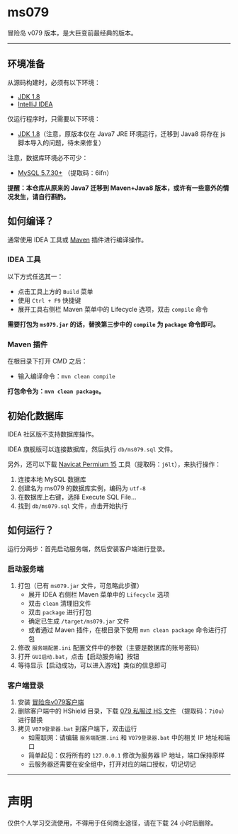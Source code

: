 ms079
=====

冒险岛 v079 版本，是大巨变前最经典的版本。

---

## 环境准备

从源码构建时，必须有以下环境：

- [JDK 1.8][1]
- [IntelliJ IDEA][2]

仅运行程序时，只需要以下环境：

- [JDK 1.8][1]（注意，原版本仅在 Java7 JRE 环境运行，迁移到 Java8 将存在 js 脚本导入的问题，待未来修复）

注意，数据库环境必不可少：

- [MySQL 5.7.30+][3] （提取码：6ifn）

**提醒：本仓库从原来的 Java7 迁移到 Maven+Java8 版本，或许有一些意外的情况发生，请自行斟酌。**

## 如何编译？

通常使用 IDEA 工具或 [Maven][4] 插件进行编译操作。

### IDEA 工具

以下方式任选其一：

- 点击工具上方的 `Build` 菜单
- 使用 `Ctrl + F9` 快捷键
- 展开工具右侧栏 Maven 菜单中的 Lifecycle 选项，双击 `compile` 命令

**需要打包为 `ms079.jar` 的话，替换第三步中的 `compile` 为 `package` 命令即可。**

### Maven 插件

在根目录下打开 CMD 之后：
- 输入编译命令：`mvn clean compile`

**打包命令为：`mvn clean package`。**

## 初始化数据库

IDEA 社区版不支持数据库操作。

IDEA 旗舰版可以连接数据库，然后执行 `db/ms079.sql` 文件。

另外，还可以下载 [Navicat Permium 15][5] 工具（提取码：`j6lt`），来执行操作：

1. 连接本地 MySQL 数据库
2. 创建名为 ms079 的数据库实例，编码为 `utf-8`
3. 在数据库上右键，选择 Execute SQL File...
4. 找到 `db/ms079.sql` 文件，点击开始执行

## 如何运行？

运行分两步：首先启动服务端，然后安装客户端进行登录。

### 启动服务端

1. 打包（已有 `ms079.jar` 文件，可忽略此步骤）
   - 展开 IDEA 右侧栏 Maven 菜单中的 `Lifecycle` 选项
   - 双击 `clean` 清理旧文件
   - 双击 `package` 进行打包
   - 确定已生成 `/target/ms079.jar` 文件
   - 或者通过 Maven 插件，在根目录下使用 `mvn clean package` 命令进行打包
2. 修改 `服务端配置.ini` 配置文件中的参数（主要是数据库的账号密码）
3. 打开 `GUI启动.bat`，点击【启动服务端】按钮
4. 等待显示【启动成功，可以进入游戏】类似的信息即可

### 客户端登录

1. 安装 [冒险岛v079客户端][6]
2. 删除客户端中的 HShield 目录，下载 [079 私服过 HS 文件][7] （提取码：`7i0u`）进行替换
4. 拷贝 `V079登录器.bat` 到客户端下，双击运行
    - 如需联网：请编辑 `服务端配置.ini` 和 `V079登录器.bat` 中的相关 IP 地址和端口
    - 简单起见：仅将所有的 `127.0.0.1` 修改为服务器 IP 地址，端口保持原样
    - 云服务器还需要在安全组中，打开对应的端口授权，切记切记

---

# 声明

仅供个人学习交流使用，不得用于任何商业途径，请在下载 24 小时后删除。



[1]:https://alywp.net/5whNJG
[2]:https://www.jetbrains.com/idea/
[3]:https://pan.baidu.com/s/1v-2jXg9xqNmo5ww5YjUhQQ
[4]:https://maven.apache.org/download.cgi
[5]:https://pan.baidu.com/s/1kZwb2ZdOjf5ZG_HPkWtwWQ
[6]:https://alywp.net/2bBtbJ
[7]:https://pan.baidu.com/s/1gAOhxhwxd1T4bqX8HSoFNQ